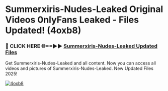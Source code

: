 # Summerxiris-Nudes-Leaked Original Videos 0nlyFans Leaked - Files Updated! (4oxb8)

<h3>🔴 CLICK HERE 🌐==►► <a href="https://tinyurl.com/52m3yx9h" rel="nofollow">Summerxiris-Nudes-Leaked Updated Files</a></h3>

Get Summerxiris-Nudes-Leaked and all content. Now you can access all videos and pictures of Summerxiris-Nudes-Leaked. New Updated Files 2025!

[![4oxb8](https://i.imgur.com/TnHtlc8.gif)](https://tinyurl.com/52m3yx9h)
